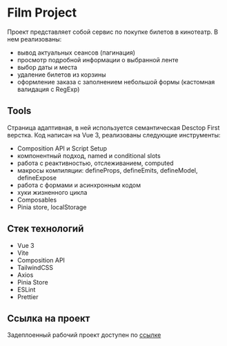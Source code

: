# Film Project

Проект представляет собой сервис по покупке билетов в кинотеатр. В нем реализованы:

- вывод актуальных сеансов (пагинация)
- просмотр подробной информации о выбранной ленте
- выбор даты и места
- удаление билетов из корзины
- оформление заказа с заполнением небольшой формы (кастомная валидация с RegExp)

## Tools

Страница адаптивная, в ней используется семантическая Desctop First верстка. Код написан на Vue 3, реализованы следующие инструменты:

- Сomposition API и Script Setup
- компонентный подход, named и conditional slots
- работа с реактивностью, отслеживанием, computed
- макросы компиляции: defineProps, defineEmits, defineModel, defineExpose
- работа с формами и асинхронным кодом
- хуки жизненного цикла
- Composables
- Pinia store, localStorage

## Стек технологий

- Vue 3
- Vite
- Composition API
- TailwindCSS
- Axios
- Pinia Store
- ESLint
- Prettier

## Ссылка на проект

Задеплоенный рабочий проект доступен по [ссылке](https://vue-film.vercel.app/)
